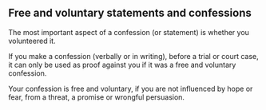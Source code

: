 ##  Free and voluntary statements and confessions

The most important aspect of a confession (or statement) is whether you
volunteered it.

If you make a confession (verbally or in writing), before a trial or court
case, it can only be used as proof against you if it was a free and voluntary
confession.

Your confession is free and voluntary, if you are not influenced by hope or
fear, from a threat, a promise or wrongful persuasion.
